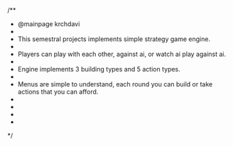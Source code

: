 /**
 * @mainpage krchdavi
 *
 * This semestral projects implements simple strategy game engine.
 *
 * Players can play with each other, against ai, or  watch ai play against ai.
 *
 * Engine implements 3 building types and 5 action types.
 *
 * Menus are simple to understand, each round you can build or take actions that you can afford.
 *
 *
 *
 * 
 */
